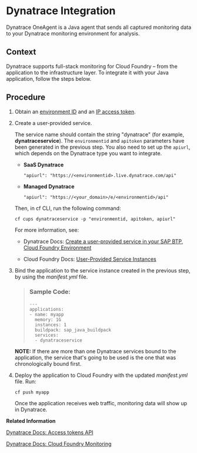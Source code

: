 <!-- loio1610eac123c04d07babaf89c47d82c91 -->

# Dynatrace Integration

Dynatrace OneAgent is a Java agent that sends all captured monitoring data to your Dynatrace monitoring environment for analysis.



<a name="loio1610eac123c04d07babaf89c47d82c91__context_p1l_rrd_p2b"/>

## Context

Dynatrace supports full-stack monitoring for Cloud Foundry – from the application to the infrastructure layer. To integrate it with your Java application, follow the steps below.



<a name="loio1610eac123c04d07babaf89c47d82c91__steps_w3f_srd_p2b"/>

## Procedure

1.  Obtain an [environment ID](https://docs.dynatrace.com/docs/get-started/monitoring-environment#environment-id) and an [IP access token](https://docs.dynatrace.com/docs/manage/access-control/access-tokens#create-api-token).

2.  Create a user-provided service.

    The service name should contain the string "dynatrace" \(for example, **dynatraceservice**\). The `environmentid` and `apitoken` parameters have been generated in the previous step. You also need to set up the `apiurl`, which depends on the Dynatrace type you want to integrate.

    -   **SaaS Dynatrace**

        ```
        "apiurl": "https://<environmentid>.live.dynatrace.com/api"
        ```

    -   **Managed Dynatrace**

        ```
        "apiurl": "https://<your_domain>/e/<environmentid>/api"
        ```


    Then, in cf CLI, run the following command:

    ```
    cf cups dynatraceservice -p "environmentid, apitoken, apiurl"
    ```

    For more information, see:

    -   Dynatrace Docs: [Create a user-provided service in your SAP BTP, Cloud Foundry Environment](https://www.dynatrace.com/support/help/setup-and-configuration/setup-on-container-platforms/cloud-foundry/deploy-oneagent-on-sap-cloud-platform-for-application-only-monitoring#create-a-user-provided-service-in-your-sap-btp-cloud-foundry-environment)

    -   Cloud Foundry Docs: [User-Provided Service Instances](https://docs.cloudfoundry.org/devguide/services/user-provided.html)


3.  Bind the application to the service instance created in the previous step, by using the *manifest.yml* file.

    > ### Sample Code:  
    > ```
    > ---
    > applications:
    > - name: myapp
    >   memory: 1G
    >   instances: 1
    >   buildpack: sap_java_buildpack
    >   services:
    >   - dynatraceservice
    > ```

    **NOTE:** If there are more than one Dynatrace services bound to the application, the service that's going to be used is the one that was chronologically bound first.

4.  Deploy the application to Cloud Foundry with the updated *manifest.yml* file. Run:

    ```
    cf push myapp
    ```

    Once the application receives web traffic, monitoring data will show up in Dynatrace.


**Related Information**  


[Dynatrace Docs: Access tokens API](https://docs.dynatrace.com/docs/dynatrace-api/environment-api/tokens-v2/api-tokens/get-all)

[Dynatrace Docs: Cloud Foundry Monitoring](https://docs.dynatrace.com/docs/platform-modules/infrastructure-monitoring/container-platform-monitoring/cloud-foundry-monitoring)

